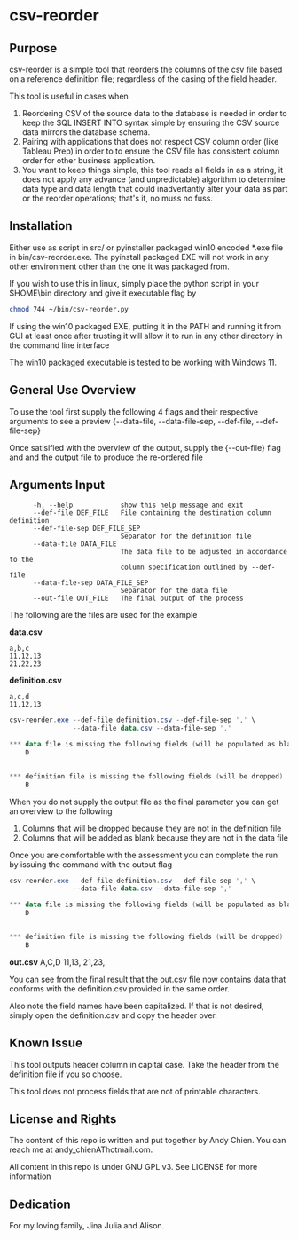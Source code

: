 # csv-reorder

## Purpose
csv-reorder is a simple tool that reorders the columns of the csv file based on a reference definition file; regardless of the casing of the field header.

This tool is useful in cases when
1. Reordering CSV of the source data to the database is needed in order to 
keep the SQL INSERT INTO syntax simple by ensuring the CSV source data mirrors 
the database schema.
2. Pairing with applications that does not respect CSV column order (like 
Tableau Prep) in order to to ensure the CSV file has consistent column order 
for other business application.
3. You want to keep things simple, this tool reads all fields in as a string, 
it does not apply any advance (and unpredictable) algorithm to determine data 
type and data length that could inadvertantly alter your data as part or the
reorder operations; that's it, no muss no fuss. 

## Installation
Either use as script in src/ or pyinstaller packaged win10 encoded *.exe file 
in bin/csv-reorder.exe. The pyinstall packaged EXE will not work in any other 
environment other than the one it was packaged from. 

If you wish to use this in linux, simply place the python script in your
$HOME\bin directory and give it executable flag by

```bash
chmod 744 ~/bin/csv-reorder.py
```

If using the win10 packaged EXE, putting it in the PATH and running it from
GUI at least once after trusting it will allow it to run in any other directory
in the command line interface

The win10 packaged executable is tested to be working with Windows 11.

## General Use Overview
To use the tool first supply the following 4 flags and their respective
arguments to see a preview {--data-file, --data-file-sep, --def-file, 
--def-file-sep}

Once satisified with the overview of the output, supply the {--out-file} flag 
and and the output file to produce the re-ordered file

## Arguments Input
```
      -h, --help            show this help message and exit
      --def-file DEF_FILE   File containing the destination column definition
      --def-file-sep DEF_FILE_SEP
                            Separator for the definition file
      --data-file DATA_FILE
                            The data file to be adjusted in accordance to the
                            column specification outlined by --def-file
      --data-file-sep DATA_FILE_SEP
                            Separator for the data file
      --out-file OUT_FILE   The final output of the process
```

The following are the files are used for the example

**data.csv**
```
a,b,c
11,12,13
21,22,23
```

**definition.csv**
```
a,c,d
11,12,13
```

```PowerShell
csv-reorder.exe --def-file definition.csv --def-file-sep ',' \
                --data-file data.csv --data-file-sep ','

*** data file is missing the following fields (will be populated as blank )
    D


*** definition file is missing the following fields (will be dropped)
    B
```

When you do not supply the output file as the final parameter you can get an
overview to the following
1. Columns that will be dropped because they are not in the definition file
2. Columns that will be added as blank because they are not in the data file

Once you are comfortable with the assessment you can complete the run by
issuing the command with the output flag

```PowerShell
csv-reorder.exe --def-file definition.csv --def-file-sep ',' \
                --data-file data.csv --data-file-sep ','

*** data file is missing the following fields (will be populated as blank )
    D


*** definition file is missing the following fields (will be dropped)
    B
```

**out.csv**
 A,C,D
 11,13,
 21,23,

You can see from the final result that the out.csv file now contains data that
conforms with the definition.csv provided in the same order.

Also note the field names have been capitalized. If that is not desired,
simply open the definition.csv and copy the header over.

## Known Issue
This tool outputs header column in capital case. Take the header from
the definition file if you so choose.

This tool does not process fields that are not of printable characters.

## License and Rights
The content of this repo is written and put together by Andy Chien. You can
reach me at andy_chienAThotmail.com.

All content in this repo is under GNU GPL v3. See LICENSE for more information

## Dedication
For my loving family, Jina Julia and Alison.
